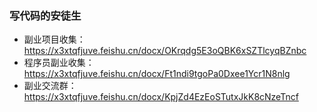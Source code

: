 ### 写代码的安徒生

- 副业项目收集：https://x3xtqfjuve.feishu.cn/docx/OKrqdg5E3oQBK6xSZTlcyqBZnbc
- 程序员副业收集：https://x3xtqfjuve.feishu.cn/docx/Ft1ndi9tgoPa0Dxee1Ycr1N8nlg
- 副业交流群：https://x3xtqfjuve.feishu.cn/docx/KpjZd4EzEoSTutxJkK8cNzeTncf
